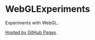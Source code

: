 # WebGLExperiments

Experiments with WebGL.

[Hosted by GitHub Pages](https://moddyz.github.io/WebGLExperiments/).

